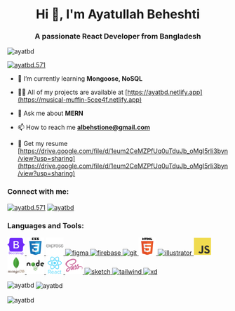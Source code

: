 <h1 align="center">Hi 👋, I'm Ayatullah Beheshti</h1>
<h3 align="center">A passionate React Developer from Bangladesh</h3>

<p align="left"> <img src="https://komarev.com/ghpvc/?username=ayatbd&label=Profile%20views&color=0e75b6&style=flat" alt="ayatbd" /> </p>

<p align="left"> <a href="https://twitter.com/ayatbd.571" target="blank"><img src="https://img.shields.io/twitter/follow/ayatbd.571?logo=twitter&style=for-the-badge" alt="ayatbd.571" /></a> </p>

- 🌱 I’m currently learning **Mongoose, NoSQL**

- 👨‍💻 All of my projects are available at [https://ayatbd.netlify.app](https://musical-muffin-5cee4f.netlify.app)

- 💬 Ask me about **MERN**

- 📫 How to reach me **albehstione@gmail.com**

- 📄 Get my resume [https://drive.google.com/file/d/1eum2CeMZPfUq0uTduJb_oMgI5rIi3byn/view?usp=sharing](https://drive.google.com/file/d/1eum2CeMZPfUq0uTduJb_oMgI5rIi3byn/view?usp=sharing)

<h3 align="left">Connect with me:</h3>
<p align="left">
<a href="https://twitter.com/ayatbd.571" target="blank"><img align="center" src="https://raw.githubusercontent.com/rahuldkjain/github-profile-readme-generator/master/src/images/icons/Social/twitter.svg" alt="ayatbd.571" height="30" width="40" /></a>
<a href="https://linkedin.com/in/ayatbd" target="blank"><img align="center" src="https://raw.githubusercontent.com/rahuldkjain/github-profile-readme-generator/master/src/images/icons/Social/linked-in-alt.svg" alt="ayatbd" height="30" width="40" /></a>
</p>

<h3 align="left">Languages and Tools:</h3>
<p align="left"> <a href="https://getbootstrap.com" target="_blank" rel="noreferrer"> <img src="https://raw.githubusercontent.com/devicons/devicon/master/icons/bootstrap/bootstrap-plain-wordmark.svg" alt="bootstrap" width="40" height="40"/> </a> <a href="https://www.w3schools.com/css/" target="_blank" rel="noreferrer"> <img src="https://raw.githubusercontent.com/devicons/devicon/master/icons/css3/css3-original-wordmark.svg" alt="css3" width="40" height="40"/> </a> <a href="https://expressjs.com" target="_blank" rel="noreferrer"> <img src="https://raw.githubusercontent.com/devicons/devicon/master/icons/express/express-original-wordmark.svg" alt="express" width="40" height="40"/> </a> <a href="https://www.figma.com/" target="_blank" rel="noreferrer"> <img src="https://www.vectorlogo.zone/logos/figma/figma-icon.svg" alt="figma" width="40" height="40"/> </a> <a href="https://firebase.google.com/" target="_blank" rel="noreferrer"> <img src="https://www.vectorlogo.zone/logos/firebase/firebase-icon.svg" alt="firebase" width="40" height="40"/> </a> <a href="https://git-scm.com/" target="_blank" rel="noreferrer"> <img src="https://www.vectorlogo.zone/logos/git-scm/git-scm-icon.svg" alt="git" width="40" height="40"/> </a> <a href="https://www.w3.org/html/" target="_blank" rel="noreferrer"> <img src="https://raw.githubusercontent.com/devicons/devicon/master/icons/html5/html5-original-wordmark.svg" alt="html5" width="40" height="40"/> </a> <a href="https://www.adobe.com/in/products/illustrator.html" target="_blank" rel="noreferrer"> <img src="https://www.vectorlogo.zone/logos/adobe_illustrator/adobe_illustrator-icon.svg" alt="illustrator" width="40" height="40"/> </a> <a href="https://developer.mozilla.org/en-US/docs/Web/JavaScript" target="_blank" rel="noreferrer"> <img src="https://raw.githubusercontent.com/devicons/devicon/master/icons/javascript/javascript-original.svg" alt="javascript" width="40" height="40"/> </a> <a href="https://www.mongodb.com/" target="_blank" rel="noreferrer"> <img src="https://raw.githubusercontent.com/devicons/devicon/master/icons/mongodb/mongodb-original-wordmark.svg" alt="mongodb" width="40" height="40"/> </a> <a href="https://nodejs.org" target="_blank" rel="noreferrer"> <img src="https://raw.githubusercontent.com/devicons/devicon/master/icons/nodejs/nodejs-original-wordmark.svg" alt="nodejs" width="40" height="40"/> </a> <a href="https://reactjs.org/" target="_blank" rel="noreferrer"> <img src="https://raw.githubusercontent.com/devicons/devicon/master/icons/react/react-original-wordmark.svg" alt="react" width="40" height="40"/> </a> <a href="https://sass-lang.com" target="_blank" rel="noreferrer"> <img src="https://raw.githubusercontent.com/devicons/devicon/master/icons/sass/sass-original.svg" alt="sass" width="40" height="40"/> </a> <a href="https://www.sketch.com/" target="_blank" rel="noreferrer"> <img src="https://www.vectorlogo.zone/logos/sketchapp/sketchapp-icon.svg" alt="sketch" width="40" height="40"/> </a> <a href="https://tailwindcss.com/" target="_blank" rel="noreferrer"> <img src="https://www.vectorlogo.zone/logos/tailwindcss/tailwindcss-icon.svg" alt="tailwind" width="40" height="40"/> </a> <a href="https://www.adobe.com/products/xd.html" target="_blank" rel="noreferrer"> <img src="https://cdn.worldvectorlogo.com/logos/adobe-xd.svg" alt="xd" width="40" height="40"/> </a> </p>

<p><img align="left" src="https://github-readme-stats.vercel.app/api/top-langs?username=ayatbd&show_icons=true&locale=en&layout=compact" alt="ayatbd" /></p>

<p>&nbsp;<img align="center" src="https://github-readme-stats.vercel.app/api?username=ayatbd&show_icons=true&locale=en" alt="ayatbd" /></p>

<p><img align="center" src="https://github-readme-streak-stats.herokuapp.com/?user=ayatbd&" alt="ayatbd" /></p>
